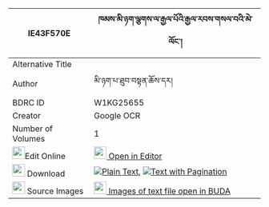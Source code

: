 |IE43F570E|ཁམས་མི་ཉག་ལྕགས་ལ་རྒྱལ་པོའི་རྒྱལ་རབས་གསལ་བའི་མེ་ལོང་། 
| --- | --- 
|Alternative Title |
|Author| མི་ཉག་པ་ཐུབ་བསྟན་ཆོས་དར།
|BDRC ID | W1KG25655
|Creator | Google OCR
|Number of Volumes| 1
|<img width="25" src="https://img.icons8.com/color/25/000000/edit-property.png">Edit Online| [<img width="25" src="https://avatars.githubusercontent.com/u/45091458?s=200&v=4"> Open in Editor](http://editor.openpecha.org/IE43F570E)
|<img width="25" src="https://img.icons8.com/fluent/48/000000/download-2.png"/>  Download | [![](https://img.icons8.com/color/20/000000/txt.png)Plain Text](https://github.com/Openpecha/IE43F570E/releases/download/v2/kham_mi_nyak_chak_la_gyalpo_i__plain_IE43F570E.zip), [![](https://img.icons8.com/color/20/000000/txt.png)Text with Pagination](https://github.com/Openpecha/IE43F570E/releases/download/v2/kham_mi_nyak_chak_la_gyalpo_i__pages_IE43F570E.zip)
|<img width="25" src="https://img.icons8.com/plasticine/100/000000/pictures-folder.png"/>  Source Images | [<img width="25" src="https://library.bdrc.io/icons/BUDA-small.svg"> Images of text file open in BUDA](https://library.bdrc.io/show/bdr:W1KG25655)